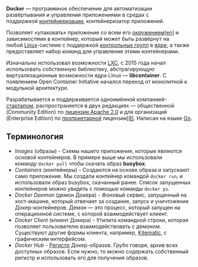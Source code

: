 
**Docker** — программное обеспечение для автоматизации развёртывания и управления приложениями в средах с поддержкой [контейнеризации](https://ru.wikipedia.org/wiki/%D0%9A%D0%BE%D0%BD%D1%82%D0%B5%D0%B9%D0%BD%D0%B5%D1%80%D0%B8%D0%B7%D0%B0%D1%86%D0%B8%D1%8F "Контейнеризация"), контейнеризатор приложений. 

Позволяет «упаковать» приложение со всем его [окружением](https://ru.wikipedia.org/w/index.php?title=%D0%9E%D0%BF%D0%B5%D1%80%D0%B0%D1%86%D0%B8%D0%BE%D0%BD%D0%BD%D0%BE%D0%B5_%D0%BE%D0%BA%D1%80%D1%83%D0%B6%D0%B5%D0%BD%D0%B8%D0%B5&action=edit&redlink=1 "Операционное окружение (страница отсутствует)")[[en]](https://en.wikipedia.org/wiki/Operating_environment "en:Operating environment") и зависимостями в контейнер, который может быть развёрнут на любой [Linux](https://ru.wikipedia.org/wiki/Linux "Linux")-системе с поддержкой [контрольных групп](https://ru.wikipedia.org/wiki/Cgroups "Cgroups") в [ядре](https://ru.wikipedia.org/wiki/%D0%AF%D0%B4%D1%80%D0%BE_Linux "Ядро Linux"), а также предоставляет набор команд для управления этими контейнерами. 

Изначально использовал возможности [LXC](https://ru.wikipedia.org/wiki/LXC "LXC"), с 2015 года начал использовать собственную библиотеку, абстрагирующую виртуализационные возможности ядра Linux — **libcontainer**. С появлением Open Container Initiative начался переход от монолитной к модульной архитектуре.

Разрабатывается и поддерживается одноимённой компанией-[стартапом](https://ru.wikipedia.org/wiki/%D0%A1%D1%82%D0%B0%D1%80%D1%82%D0%B0%D0%BF "Стартап"), распространяется в двух редакциях — общественной (Community Edition) по [лицензии Apache 2.0](https://ru.wikipedia.org/wiki/%D0%9B%D0%B8%D1%86%D0%B5%D0%BD%D0%B7%D0%B8%D1%8F_Apache "Лицензия Apache") и для организаций (Enterprise Edition) по [проприетарной](https://ru.wikipedia.org/wiki/%D0%9F%D1%80%D0%BE%D0%BF%D1%80%D0%B8%D0%B5%D1%82%D0%B0%D1%80%D0%BD%D0%BE%D0%B5_%D0%BF%D1%80%D0%BE%D0%B3%D1%80%D0%B0%D0%BC%D0%BC%D0%BD%D0%BE%D0%B5_%D0%BE%D0%B1%D0%B5%D1%81%D0%BF%D0%B5%D1%87%D0%B5%D0%BD%D0%B8%D0%B5 "Проприетарное программное обеспечение") лицензии[[9]](https://ru.wikipedia.org/wiki/Docker#cite_note-ee-9). Написан на языке [Go](https://ru.wikipedia.org/wiki/Go_(%D1%8F%D0%B7%D1%8B%D0%BA_%D0%BF%D1%80%D0%BE%D0%B3%D1%80%D0%B0%D0%BC%D0%BC%D0%B8%D1%80%D0%BE%D0%B2%D0%B0%D0%BD%D0%B8%D1%8F) "Go (язык программирования)").

## Терминология

- _Images_ (образы) - Схемы нашего приложения, которые являются основой контейнеров. В примере выше мы использовали команду `docker pull` чтобы скачать образ **busybox**.
- _Containers_ (контейнеры) - Создаются на основе образа и запускают само приложение. Мы создали контейнер командой `docker run`, и использовали образ busybox, скачанный ранее. Список запущенных контейнеров можно увидеть с помощью команды `docker ps`.
- _Docker Daemon_ (демон Докера) - Фоновый сервис, запущенный на хост-машине, который отвечает за создание, запуск и уничтожение Докер-контейнеров. Демон — это процесс, который запущен на операционной системе, с которой взаимодействует клиент.
- _Docker Client_ (клиент Докера) - Утилита командной строки, которая позволяет пользователю взаимодействовать с демоном. Существуют другие формы клиента, например, [Kitematic](https://kitematic.com/), с графическим интерфейсом.
- _Docker Hub_ - [Регистр](https://hub.docker.com/explore/) Докер-образов. Грубо говоря, архив всех доступных образов. Если нужно, то можно содержать собственный регистр и использовать его для получения образов.
